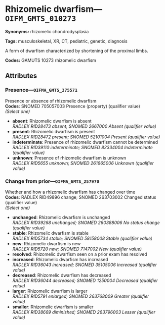# Rhizomelic dwarfism—`OIFM_GMTS_010273`

**Synonyms:** rhizomelic chondrodysplasia

**Tags:** musculoskeletal, XR, CT, pediatric, genetic, diagnosis

A form of dwarfism characterized by shortening of the proximal limbs.

**Codes:** GAMUTS 10273 rhizomelic dwarfism

## Attributes

### Presence—`OIFMA_GMTS_375571`

Presence or absence of rhizomelic dwarfism  
**Codes**: SNOMED 705057003 Presence (property) (qualifier value)  
*(Select one)*

- **absent**: Rhizomelic dwarfism is absent  
_RADLEX RID28473 absent; SNOMED 2667000 Absent (qualifier value)_
- **present**: Rhizomelic dwarfism is present  
_RADLEX RID28472 present; SNOMED 52101004 Present (qualifier value)_
- **indeterminate**: Presence of rhizomelic dwarfism cannot be determined  
_RADLEX RID39110 indeterminate; SNOMED 82334004 Indeterminate (qualifier value)_
- **unknown**: Presence of rhizomelic dwarfism is unknown  
_RADLEX RID5655 unknown; SNOMED 261665006 Unknown (qualifier value)_

### Change from prior—`OIFMA_GMTS_257970`

Whether and how a rhizomelic dwarfism has changed over time  
**Codes**: RADLEX RID49896 change; SNOMED 263703002 Changed status (qualifier value)  
*(Select one)*

- **unchanged**: Rhizomelic dwarfism is unchanged  
_RADLEX RID39268 unchanged; SNOMED 260388006 No status change (qualifier value)_
- **stable**: Rhizomelic dwarfism is stable  
_RADLEX RID5734 stable; SNOMED 58158008 Stable (qualifier value)_
- **new**: Rhizomelic dwarfism is new  
_RADLEX RID5720 new; SNOMED 7147002 New (qualifier value)_
- **resolved**: Rhizomelic dwarfism seen on a prior exam has resolved  
- **increased**: Rhizomelic dwarfism has increased  
_RADLEX RID36043 increased; SNOMED 35105006 Increased (qualifier value)_
- **decreased**: Rhizomelic dwarfism has decreased  
_RADLEX RID36044 decreased; SNOMED 1250004 Decreased (qualifier value)_
- **larger**: Rhizomelic dwarfism is larger  
_RADLEX RID5791 enlarged; SNOMED 263768009 Greater (qualifier value)_
- **smaller**: Rhizomelic dwarfism is smaller  
_RADLEX RID38669 diminished; SNOMED 263796003 Lesser (qualifier value)_